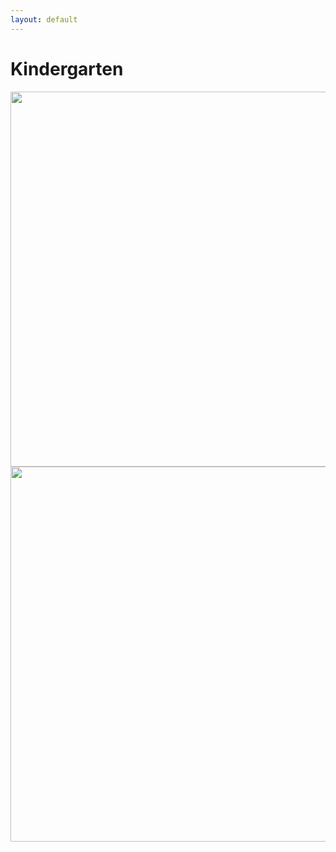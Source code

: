 ```yaml
---
layout: default
---
```


# Kindergarten
<a href="https://cloud.githubusercontent.com/assets/11180395/15834929/9e730188-2be2-11e6-9d58-ad3231ad7e93.jpg">
  <img width="600" src="https://cloud.githubusercontent.com/assets/11180395/15834929/9e730188-2be2-11e6-9d58-ad3231ad7e93.jpg"/>
<a href="https://cloud.githubusercontent.com/assets/11180395/15834988/dc12ec10-2be2-11e6-96b9-df22484c7b2b.jpg">
  <img width="600" src="https://cloud.githubusercontent.com/assets/11180395/15834988/dc12ec10-2be2-11e6-96b9-df22484c7b2b.jpg"/>
